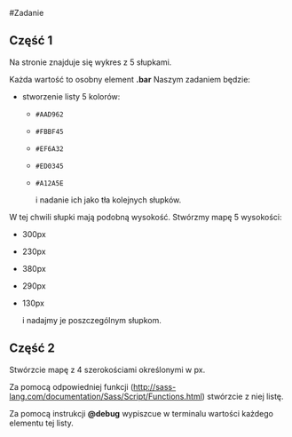 #Zadanie

## Część 1
Na stronie znajduje się wykres z 5 słupkami. 

Każda wartość to osobny element **.bar**
Naszym zadaniem będzie:
- stworzenie listy 5 kolorów:
  * ```#AAD962```
  * ```#FBBF45```
  * ```#EF6A32```
  * ```#ED0345```
  * ```#A12A5E```
  
    i nadanie ich jako tła kolejnych słupków.

W tej chwili słupki mają podobną wysokość. Stwórzmy mapę 5 wysokości:
- 300px
- 230px
- 380px
- 290px
- 130px

    i nadajmy je poszczególnym słupkom.

## Część 2

Stwórzcie mapę z 4 szerokościami określonymi w px.

Za pomocą odpowiedniej funkcji (http://sass-lang.com/documentation/Sass/Script/Functions.html) stwórzcie z niej listę.

Za pomocą instrukcji **@debug** wypiszcue w terminalu wartości każdego elementu tej listy.



